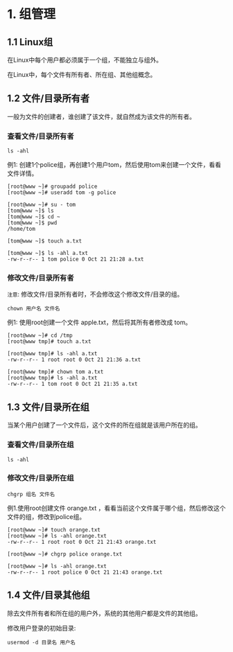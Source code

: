 # 1. 组管理
## 1.1 Linux组
在Linux中每个用户都必须属于一个组，不能独立与组外。

在Linux中，每个文件有所有者、所在组、其他组概念。

## 1.2 文件/目录所有者

一般为文件的创建者，谁创建了该文件，就自然成为该文件的所有者。

### 查看文件/目录所有者

```shell script
ls -ahl
```

例1: 创建1个police组，再创建1个用户tom，然后使用tom来创建一个文件，看看文件详情。
```shell script
[root@www ~]# groupadd police
[root@www ~]# useradd tom -g police

[root@www ~]# su - tom
[tom@www ~]$ ls
[tom@www ~]$ cd ~
[tom@www ~]$ pwd
/home/tom

[tom@www ~]$ touch a.txt

[tom@www ~]$ ls -ahl a.txt
-rw-r--r-- 1 tom police 0 Oct 21 21:28 a.txt
```

### 修改文件/目录所有者
`注意`: 修改文件/目录所有者时，不会修改这个修改文件/目录的组。

```shell script
chown 用户名 文件名
```

例1: 使用root创建一个文件 apple.txt，然后将其所有者修改成 tom。
```shell script
[root@www ~]# cd /tmp
[root@www tmp]# touch a.txt

[root@www tmp]# ls -ahl a.txt
-rw-r--r-- 1 root root 0 Oct 21 21:36 a.txt

[root@www tmp]# chown tom a.txt
[root@www tmp]# ls -ahl a.txt
-rw-r--r-- 1 tom root 0 Oct 21 21:35 a.txt
``` 



## 1.3 文件/目录所在组
当某个用户创建了一个文件后，这个文件的所在组就是该用户所在的组。

### 查看文件/目录所在组

```shell script
ls -ahl
```

### 修改文件/目录所在组
```shell script
chgrp 组名 文件名
```

例1.使用root创建文件 orange.txt ，看看当前这个文件属于哪个组，然后修改这个文件的组，修改到police组。

```shell script
[root@www ~]# touch orange.txt
[root@www ~]# ls -ahl orange.txt 
-rw-r--r-- 1 root root 0 Oct 21 21:43 orange.txt

[root@www ~]# chgrp police orange.txt 

[root@www ~]# ls -ahl orange.txt 
-rw-r--r-- 1 root police 0 Oct 21 21:43 orange.txt
```


## 1.4 文件/目录其他组
除去文件所有者和所在组的用户外，系统的其他用户都是文件的其他组。

修改用户登录的初始目录:
```shell script
usermod -d 目录名 用户名
```

